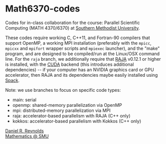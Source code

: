 # Math6370-codes

Codes for in-class collaboration for the course: Parallel Scientific Computing (MATH 4370/6370) at [Southern Methodist University](https://www.smu.edu).

These codes require working C, C++11, and Fortran-90 compilers that support OpenMP, a working MPI installation (preferably with the `mpicc`, `mpicxx` and `mpifort` wrapper scripts and `mpiexec` launcher), and the "make" program, and are designed to be compiled/run at the Linux/OSX command line.  For the `raja` branch, we additionally require that [RAJA](https://github.com/LLNL/RAJA) v0.12.1 or higher is installed, with the [CUDA](https://developer.nvidia.com/cuda-downloads) backend (this introduces additional dependencies) -- if your computer has an NVIDIA graphics card or GPU accelerator, then RAJA and its dependencies maybe easily installed using [Spack](https://github.com/spack/spack).

Note: we use branches to focus on specific code types:
* main: serial
* openmp: shared-memory parallelization via OpenMP
* mpi: distributed-memory parallelization via MPI
* raja: accelerator-based parallelism with RAJA (C++ only)
* kokkos: accelerator-based parallelism with Kokkos (C++ only)

[Daniel R. Reynolds](https://people.smu.edu/dreynolds)  
[Mathematics @ SMU](https://www.smu.edu/math)
